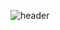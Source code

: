 ![header](https://capsule-render.vercel.app/api?type=venom&color=FD866E&height=300&section=header&text=EMBKSM%20&fontSize=90&animation=twinkling&desc=Aspiring_embedded_system_developer&fontColor=AAA)


